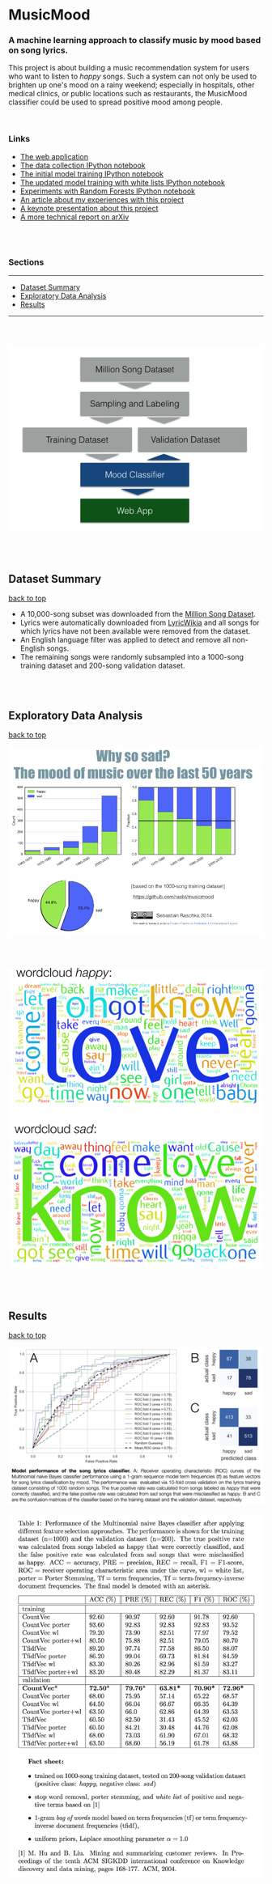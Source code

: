 # MusicMood

### A machine learning approach to classify music by mood based on song lyrics.

This project is about building a music recommendation system for users who want to listen to *happy* songs. Such a system can not only be used to brighten up one's mood on a rainy weekend; especially in hospitals, other medical clinics, or public locations such as restaurants, the MusicMood classifier could be used to spread positive mood among people.

<br>

### Links

- [The web application](http://rasbt.pythonanywhere.com)
- [The data collection IPython notebook](code/collect_data/data_collection.ipynb)
- [The initial model training IPython notebook](code/classify_lyrics/nb_init_model.ipynb)
- [The updated model training with white lists IPython notebook](code/classify_lyrics/nb_whitelist_model.ipynb)
- [Experiments with Random Forests IPython notebook](code/classify_lyrics/random_forests.ipynb)
- [An article about my experiences with this project](http://sebastianraschka.com/blog/2014/musicmood.html)
- [A keynote presentation about this project](https://speakerdeck.com/rasbt/musicmood-machine-learning-in-automatic-music-mood-prediction-based-on-song-lyrics)
- [A more technical report on arXiv](https://arxiv.org/abs/1611.00138)

<br>
<br>

### Sections
<hr>

- [Dataset Summary](#dataset-summary)
- [Exploratory Data Analysis](#exploratory-data-analysis)
- [Results](#results)

<hr>

<br>
<br>

![](./images/flowchart.png)


<br>
<br>



## Dataset Summary
[back to top](#sections)

- A 10,000-song subset was downloaded from the [Million Song Dataset](http://labrosa.ee.columbia.edu/millionsong/pages/getting-dataset).
- Lyrics were automatically downloaded from [LyricWikia](http://lyrics.wikia.com/Lyrics_Wiki) and all songs for which lyrics have not been available were removed from the dataset.
 - An English language filter was applied to detect and remove all non-English songs.
 -  The remaining songs were randomly subsampled into a 1000-song training dataset and 200-song validation dataset.



<br>
<br>

## Exploratory Data Analysis

[back to top](#sections)

![](./images/exploratory_1.png)

<br>
<br>

![](./images/wordclouds.png)


<br>
<br>


## Results
[back to top](#sections)


![](./images/roc_best.png)

![](./images/performance_table.png)
